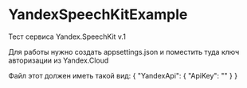 # YandexSpeechKitExample
Тест сервиса Yandex.SpeechKit v.1

Для работы нужно создать appsettings.json и поместить туда ключ авторизации из Yandex.Cloud

Файл этот должен иметь такой вид:
{
  "YandexApi": {
    "ApiKey": "<key>"
  }
}

